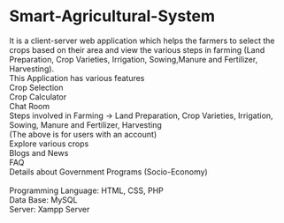 # Smart-Agricultural-System
  It is a client-server web application which helps the farmers to select the crops based on their area and view the various steps in farming (Land Preparation, Crop Varieties, Irrigation, Sowing,Manure and Fertilizer, Harvesting).<br>
This Application has various features<br>
Crop Selection<br>
Crop Calculator<br>
Chat Room<br>
Steps involved in Farming -> Land Preparation, Crop Varieties, Irrigation, Sowing, Manure and Fertilizer, Harvesting<br>
(The above is for users with an account) <br>
Explore various crops<br>
Blogs and News<br>
FAQ<br>
Details about Government Programs (Socio-Economy)<br><br>
Programming Language: HTML, CSS, PHP<br>
Data Base: MySQL<br>
Server: Xampp Server<br>
